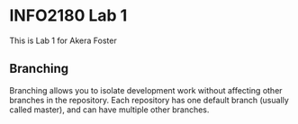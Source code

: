 # INFO2180 Lab 1

This is Lab 1 for Akera Foster

## Branching
Branching allows you to isolate development work without
affecting other branches in the repository. Each repository
has one default branch (usually called master), and can have
multiple other branches.
